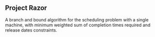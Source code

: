 ## Project Razor
A branch and bound algorithm for the scheduling problem with a single machine, with minimum weighted sum of completion times required and release dates constraints.